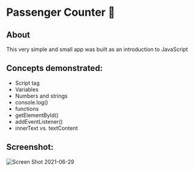 # Passenger Counter 🚃

## About
This very simple and small app was built as an introduction to JavaScript

## Concepts demonstrated:
  - Script tag
  - Variables
  - Numbers and strings
  - console.log()
  - functions
  - getElementById()
  - addEventListener()
  - innerText vs. textContent

## Screenshot:
![Screen Shot 2021-06-29](https://user-images.githubusercontent.com/72046344/123841750-8f600380-d8d5-11eb-915f-970406817220.png)
